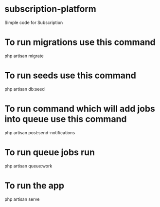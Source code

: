 # subscription-platform
Simple code for Subscription

# To run migrations use this command

php artisan migrate

# To run seeds use this command

php artisan db:seed

# To run command which will add jobs into queue use this command

php artisan post:send-notifications   

# To run queue jobs run

php artisan queue:work

# To run the app

php artisan serve




